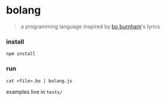 # bolang
> a programming language inspired by [bo burnham](http://www.boburnham.com/)'s lyrics

### install
`npm install`

### run
`cat <file>.bo | bolang.js`

examples live in `tests/`

